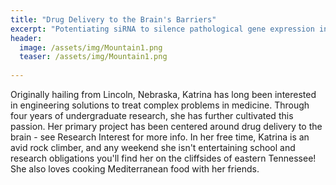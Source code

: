 ```yaml
---
title: "Drug Delivery to the Brain's Barriers"
excerpt: "Potentiating siRNA to silence pathological gene expression in the barriers of the brain"
header:
  image: /assets/img/Mountain1.png
  teaser: /assets/img/Mountain1.png
   
---
```


Originally hailing from Lincoln, Nebraska, Katrina has long been interested in engineering solutions to treat complex problems in medicine. Through four years of undergraduate research, she has further cultivated this passion. Her primary project has been centered around drug delivery to the brain - see Research Interest for more info. In her free time, Katrina is an avid rock climber, and any weekend she isn't entertaining school and research obligations you'll find her on the cliffsides of eastern Tennessee! She also loves cooking Mediterranean food with her friends.
